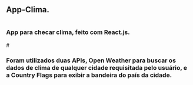 # <h2>App-Clima.</h2>

# <h3>App para checar clima, feito com React.js.</h3>
#<h3>Foram utilizados duas APIs, Open Weather para buscar os dados de clima de qualquer cidade requisitada pelo usuário, e a Country Flags para exibir a bandeira do país da cidade.</h3>
